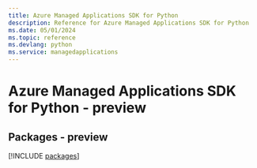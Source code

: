 ```yaml
---
title: Azure Managed Applications SDK for Python
description: Reference for Azure Managed Applications SDK for Python
ms.date: 05/01/2024
ms.topic: reference
ms.devlang: python
ms.service: managedapplications
---
```

# Azure Managed Applications SDK for Python - preview
## Packages - preview
[!INCLUDE [packages](managed-applications-index.md)]